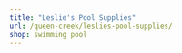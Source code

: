 ```yaml
---
title: "Leslie's Pool Supplies"
url: /queen-creek/leslies-pool-supplies/
shop: swimming pool
---
```

